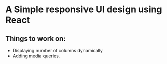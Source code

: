 # A Simple responsive UI design using React

## Things to work on:  

* Displaying number of columns dynamically
* Adding media queries.
